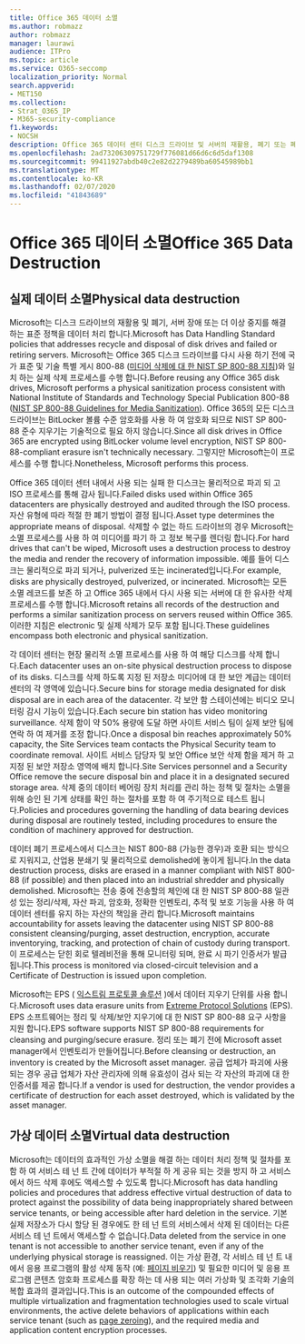 ```yaml
---
title: Office 365 데이터 소멸
ms.author: robmazz
author: robmazz
manager: laurawi
audience: ITPro
ms.topic: article
ms.service: O365-seccomp
localization_priority: Normal
search.appverid:
- MET150
ms.collection:
- Strat_O365_IP
- M365-security-compliance
f1.keywords:
- NOCSH
description: Office 365 데이터 센터 디스크 드라이브 및 서버의 재활용, 폐기 또는 폐기에 대 한 Microsoft 정책 개요
ms.openlocfilehash: 2ad73206309751729f776081d66d6c6d5daf1308
ms.sourcegitcommit: 99411927abdb40c2e82d2279489ba60545989bb1
ms.translationtype: MT
ms.contentlocale: ko-KR
ms.lasthandoff: 02/07/2020
ms.locfileid: "41843689"
---
```

# <a name="office-365-data-destruction"></a><span data-ttu-id="dc67c-103">Office 365 데이터 소멸</span><span class="sxs-lookup"><span data-stu-id="dc67c-103">Office 365 Data Destruction</span></span>

## <a name="physical-data-destruction"></a><span data-ttu-id="dc67c-104">실제 데이터 소멸</span><span class="sxs-lookup"><span data-stu-id="dc67c-104">Physical data destruction</span></span>

<span data-ttu-id="dc67c-105">Microsoft는 디스크 드라이브의 재활용 및 폐기, 서버 장애 또는 더 이상 중지를 해결 하는 표준 정책을 데이터 처리 합니다.</span><span class="sxs-lookup"><span data-stu-id="dc67c-105">Microsoft has Data Handling Standard policies that addresses recycle and disposal of disk drives and failed or retiring servers.</span></span> <span data-ttu-id="dc67c-106">Microsoft는 Office 365 디스크 드라이브를 다시 사용 하기 전에 국가 표준 및 기술 특별 게시 800-88 ([미디어 삭제에 대 한 NIST SP 800-88 지침](https://nvlpubs.nist.gov/nistpubs/SpecialPublications/NIST.SP.800-88r1.pdf))와 일치 하는 실제 삭제 프로세스를 수행 합니다.</span><span class="sxs-lookup"><span data-stu-id="dc67c-106">Before reusing any Office 365 disk drives, Microsoft performs a physical sanitization process consistent with National Institute of Standards and Technology Special Publication 800-88 ([NIST SP 800-88 Guidelines for Media Sanitization](https://nvlpubs.nist.gov/nistpubs/SpecialPublications/NIST.SP.800-88r1.pdf)).</span></span> <span data-ttu-id="dc67c-107">Office 365의 모든 디스크 드라이브는 BitLocker 볼륨 수준 암호화를 사용 하 여 암호화 되므로 NIST SP 800-88 준수 지우기는 기술적으로 필요 하지 않습니다.</span><span class="sxs-lookup"><span data-stu-id="dc67c-107">Since all disk drives in Office 365 are encrypted using BitLocker volume level encryption, NIST SP 800-88-compliant erasure isn't technically necessary.</span></span> <span data-ttu-id="dc67c-108">그렇지만 Microsoft는이 프로세스를 수행 합니다.</span><span class="sxs-lookup"><span data-stu-id="dc67c-108">Nonetheless, Microsoft performs this process.</span></span>

<span data-ttu-id="dc67c-109">Office 365 데이터 센터 내에서 사용 되는 실패 한 디스크는 물리적으로 파괴 되 고 ISO 프로세스를 통해 감사 됩니다.</span><span class="sxs-lookup"><span data-stu-id="dc67c-109">Failed disks used within Office 365 datacenters are physically destroyed and audited through the ISO process.</span></span> <span data-ttu-id="dc67c-110">자산 유형에 따라 적절 한 폐기 방법이 결정 됩니다.</span><span class="sxs-lookup"><span data-stu-id="dc67c-110">Asset type determines the appropriate means of disposal.</span></span> <span data-ttu-id="dc67c-111">삭제할 수 없는 하드 드라이브의 경우 Microsoft는 소멸 프로세스를 사용 하 여 미디어를 파기 하 고 정보 복구를 렌더링 합니다.</span><span class="sxs-lookup"><span data-stu-id="dc67c-111">For hard drives that can't be wiped, Microsoft uses a destruction process to destroy the media and render the recovery of information impossible.</span></span> <span data-ttu-id="dc67c-112">예를 들어 디스크는 물리적으로 파괴 되거나, pulverized 또는 incinerated입니다.</span><span class="sxs-lookup"><span data-stu-id="dc67c-112">For example, disks are physically destroyed, pulverized, or incinerated.</span></span> <span data-ttu-id="dc67c-113">Microsoft는 모든 소멸 레코드를 보존 하 고 Office 365 내에서 다시 사용 되는 서버에 대 한 유사한 삭제 프로세스를 수행 합니다.</span><span class="sxs-lookup"><span data-stu-id="dc67c-113">Microsoft retains all records of the destruction and performs a similar sanitization process on servers reused within Office 365.</span></span> <span data-ttu-id="dc67c-114">이러한 지침은 electronic 및 실제 삭제가 모두 포함 됩니다.</span><span class="sxs-lookup"><span data-stu-id="dc67c-114">These guidelines encompass both electronic and physical sanitization.</span></span>

<span data-ttu-id="dc67c-115">각 데이터 센터는 현장 물리적 소멸 프로세스를 사용 하 여 해당 디스크를 삭제 합니다.</span><span class="sxs-lookup"><span data-stu-id="dc67c-115">Each datacenter uses an on-site physical destruction process to dispose of its disks.</span></span> <span data-ttu-id="dc67c-116">디스크를 삭제 하도록 지정 된 저장소 미디어에 대 한 보안 계급는 데이터 센터의 각 영역에 있습니다.</span><span class="sxs-lookup"><span data-stu-id="dc67c-116">Secure bins for storage media designated for disk disposal are in each area of the datacenter.</span></span> <span data-ttu-id="dc67c-117">각 보안 함 스테이션에는 비디오 모니터링 감시 기능이 있습니다.</span><span class="sxs-lookup"><span data-stu-id="dc67c-117">Each secure bin station has video monitoring surveillance.</span></span> <span data-ttu-id="dc67c-118">삭제 함이 약 50% 용량에 도달 하면 사이트 서비스 팀이 실제 보안 팀에 연락 하 여 제거를 조정 합니다.</span><span class="sxs-lookup"><span data-stu-id="dc67c-118">Once a disposal bin reaches approximately 50% capacity, the Site Services team contacts the Physical Security team to coordinate removal.</span></span> <span data-ttu-id="dc67c-119">사이트 서비스 담당자 및 보안 Office 보안 삭제 함을 제거 하 고 지정 된 보안 저장소 영역에 배치 합니다.</span><span class="sxs-lookup"><span data-stu-id="dc67c-119">Site Services personnel and a Security Office remove the secure disposal bin and place it in a designated secured storage area.</span></span> <span data-ttu-id="dc67c-120">삭제 중의 데이터 베어링 장치 처리를 관리 하는 정책 및 절차는 소멸을 위해 승인 된 기계 상태를 확인 하는 절차를 포함 하 여 주기적으로 테스트 됩니다.</span><span class="sxs-lookup"><span data-stu-id="dc67c-120">Policies and procedures governing the handling of data bearing devices during disposal are routinely tested, including procedures to ensure the condition of machinery approved for destruction.</span></span>

<span data-ttu-id="dc67c-121">데이터 폐기 프로세스에서 디스크는 NIST 800-88 (가능한 경우)과 호환 되는 방식으로 지워지고, 산업용 분쇄기 및 물리적으로 demolished에 놓이게 됩니다.</span><span class="sxs-lookup"><span data-stu-id="dc67c-121">In the data destruction process, disks are erased in a manner compliant with NIST 800-88 (if possible) and then placed into an industrial shredder and physically demolished.</span></span> <span data-ttu-id="dc67c-122">Microsoft는 전송 중에 전송할의 체인에 대 한 NIST SP 800-88 일관성 있는 정리/삭제, 자산 파괴, 암호화, 정확한 인벤토리, 추적 및 보호 기능을 사용 하 여 데이터 센터를 유지 하는 자산의 책임을 관리 합니다.</span><span class="sxs-lookup"><span data-stu-id="dc67c-122">Microsoft maintains accountability for assets leaving the datacenter using NIST SP 800-88 consistent cleansing/purging, asset destruction, encryption, accurate inventorying, tracking, and protection of chain of custody during transport.</span></span> <span data-ttu-id="dc67c-123">이 프로세스는 닫힌 회로 텔레비전을 통해 모니터링 되며, 완료 시 파기 인증서가 발급 됩니다.</span><span class="sxs-lookup"><span data-stu-id="dc67c-123">This process is monitored via closed-circuit television and a Certificate of Destruction is issued upon completion.</span></span>

<span data-ttu-id="dc67c-124">Microsoft는 EPS ( [익스트림 프로토콜 솔루션](https://www.enterprisedataerasure.com/) )에서 데이터 지우기 단위를 사용 합니다.</span><span class="sxs-lookup"><span data-stu-id="dc67c-124">Microsoft uses data erasure units from [Extreme Protocol Solutions](https://www.enterprisedataerasure.com/) (EPS).</span></span> <span data-ttu-id="dc67c-125">EPS 소프트웨어는 정리 및 삭제/보안 지우기에 대 한 NIST SP 800-88 요구 사항을 지원 합니다.</span><span class="sxs-lookup"><span data-stu-id="dc67c-125">EPS software supports NIST SP 800-88 requirements for cleansing and purging/secure erasure.</span></span> <span data-ttu-id="dc67c-126">정리 또는 폐기 전에 Microsoft asset manager에서 인벤토리가 만들어집니다.</span><span class="sxs-lookup"><span data-stu-id="dc67c-126">Before cleansing or destruction, an inventory is created by the Microsoft asset manager.</span></span> <span data-ttu-id="dc67c-127">공급 업체가 파괴에 사용 되는 경우 공급 업체가 자산 관리자에 의해 유효성이 검사 되는 각 자산의 파괴에 대 한 인증서를 제공 합니다.</span><span class="sxs-lookup"><span data-stu-id="dc67c-127">If a vendor is used for destruction, the vendor provides a certificate of destruction for each asset destroyed, which is validated by the asset manager.</span></span>

## <a name="virtual-data-destruction"></a><span data-ttu-id="dc67c-128">가상 데이터 소멸</span><span class="sxs-lookup"><span data-stu-id="dc67c-128">Virtual data destruction</span></span>

<span data-ttu-id="dc67c-129">Microsoft는 데이터의 효과적인 가상 소멸을 해결 하는 데이터 처리 정책 및 절차를 포함 하 여 서비스 테 넌 트 간에 데이터가 부적절 하 게 공유 되는 것을 방지 하 고 서비스에서 하드 삭제 후에도 액세스할 수 있도록 합니다.</span><span class="sxs-lookup"><span data-stu-id="dc67c-129">Microsoft has data handling policies and procedures that address effective virtual destruction of data to protect against the possibility of data being inappropriately shared between service tenants, or being accessible after hard deletion in the service.</span></span> <span data-ttu-id="dc67c-130">기본 실제 저장소가 다시 할당 된 경우에도 한 테 넌 트의 서비스에서 삭제 된 데이터는 다른 서비스 테 넌 트에서 액세스할 수 없습니다.</span><span class="sxs-lookup"><span data-stu-id="dc67c-130">Data deleted from the service in one tenant is not accessible to another service tenant, even if any of the underlying physical storage is reassigned.</span></span> <span data-ttu-id="dc67c-131">이는 가상 환경, 각 서비스 테 넌 트 내에서 응용 프로그램의 활성 삭제 동작 (예: [페이지 비우기](https://docs.microsoft.com/office365/securitycompliance/office-365-exchange-online-data-deletion#page-zeroing)) 및 필요한 미디어 및 응용 프로그램 콘텐츠 암호화 프로세스를 확장 하는 데 사용 되는 여러 가상화 및 조각화 기술의 복합 효과의 결과입니다.</span><span class="sxs-lookup"><span data-stu-id="dc67c-131">This is an outcome of the compounded effects of multiple virtualization and fragmentation technologies used to scale virtual environments, the active delete behaviors of applications within each service tenant (such as [page zeroing](https://docs.microsoft.com/office365/securitycompliance/office-365-exchange-online-data-deletion#page-zeroing)), and the required media and application content encryption processes.</span></span>
